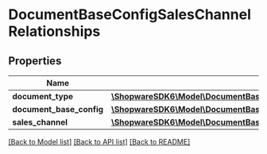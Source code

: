 # DocumentBaseConfigSalesChannelRelationships

## Properties
Name | Type | Description | Notes
------------ | ------------- | ------------- | -------------
**document_type** | [**\ShopwareSDK6\Model\DocumentBaseConfigSalesChannelRelationshipsDocumentType**](DocumentBaseConfigSalesChannelRelationshipsDocumentType.md) |  | [optional] 
**document_base_config** | [**\ShopwareSDK6\Model\DocumentBaseConfigSalesChannelRelationshipsDocumentBaseConfig**](DocumentBaseConfigSalesChannelRelationshipsDocumentBaseConfig.md) |  | [optional] 
**sales_channel** | [**\ShopwareSDK6\Model\DocumentBaseConfigSalesChannelRelationshipsSalesChannel**](DocumentBaseConfigSalesChannelRelationshipsSalesChannel.md) |  | [optional] 

[[Back to Model list]](../../README.md#documentation-for-models) [[Back to API list]](../../README.md#documentation-for-api-endpoints) [[Back to README]](../../README.md)

